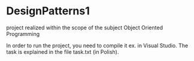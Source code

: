 # DesignPatterns1
project realized within the scope of the subject Object Oriented Programming

In order to run the project, you need to compile it ex. in Visual Studio.
The task is explained in the file task.txt (in Polish).
